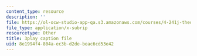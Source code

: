 ```yaml
---
content_type: resource
description: ''
file: https://ol-ocw-studio-app-qa.s3.amazonaws.com/courses/4-241j-theory-of-city-form-spring-2013/8e1994f4804aec3bd2debeac6cd53e42_3V5ORt7shjI.srt
file_type: application/x-subrip
resourcetype: Other
title: 3play caption file
uid: 8e1994f4-804a-ec3b-d2de-beac6cd53e42
---
```


